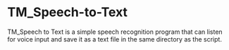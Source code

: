 # TM_Speech-to-Text
TM_Speech to Text is a simple speech recognition program that can listen for voice input and save it as a text file in the same directory as the script.
